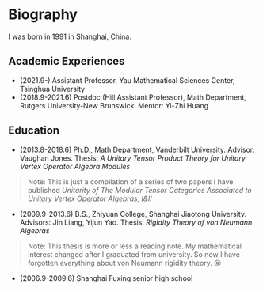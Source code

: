 # Biography

I was born in 1991 in Shanghai, China. 


## Academic Experiences
- (2021.9-)  Assistant Professor, Yau Mathematical Sciences Center, Tsinghua University
- (2018.9-2021.6)  Postdoc (Hill Assistant Professor), Math Department, Rutgers University-New Brunswick. Mentor: Yi-Zhi Huang

## Education
- (2013.8-2018.6) Ph.D., Math Department, Vanderbilt University. Advisor: Vaughan Jones. Thesis: *A Unitary Tensor Product Theory for Unitary Vertex Operator Algebra Modules*
> Note: This is just a compilation of a series of two papers I have published *Unitarity of The Modular Tensor Categories Associated to Unitary Vertex Operator Algebras, I&II*
- (2009.9-2013.6) B.S., Zhiyuan College, Shanghai Jiaotong University. Advisors: Jin Liang, Yijun Yao. Thesis: *Rigidity Theory of von Neumann Algebras*
> Note: This thesis is more or less a reading note. My mathematical interest changed after I graduated from university. So now I have forgotten everything about von Neumann rigidity theory. :stuck_out_tongue_closed_eyes:
- (2006.9-2009.6) Shanghai Fuxing senior high school

